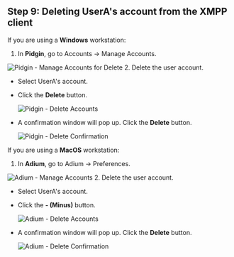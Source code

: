 ## Step 9: Deleting UserA's account from the XMPP client

If you are using a **Windows** workstation:
1. In **Pidgin**, go to Accounts -> Manage Accounts.

 ![Pidgin - Manage Accounts for Delete](/posts/files/finesse-basic-dialog-rest-apis-with-xmpp-events/assets/images/pidgin-manage-accounts.jpg)
2. Delete the user account.
 * Select UserA's account.
 * Click the **Delete** button.

  	 ![Pidgin - Delete Accounts](/posts/files/finesse-basic-dialog-rest-apis-with-xmpp-events/assets/images/pidgin-delete-accounts.jpg)
 * A confirmation window will pop up. Click the **Delete** button.

  	 ![Pidgin - Delete Confirmation](/posts/files/finesse-basic-dialog-rest-apis-with-xmpp-events/assets/images/pidgin-delete-confirmation.jpg)

If you are using a **MacOS** workstation:
1. In **Adium**, go to Adium -> Preferences.

 ![Adium - Manage Accounts](/posts/files/finesse-basic-dialog-rest-apis-with-xmpp-events/assets/images/adium-manage-accounts.jpg)
2. Delete the user account.
 * Select UserA's account.
 * Click the **- (Minus)** button.

  	 ![Adium - Delete Accounts](/posts/files/finesse-basic-dialog-rest-apis-with-xmpp-events/assets/images/adium-delete-accounts.jpg)
 * A confirmation window will pop up. Click the **Delete** button.

   	 ![Adium - Delete Confirmation](/posts/files/finesse-basic-dialog-rest-apis-with-xmpp-events/assets/images/adium-delete-confirmation.jpg)